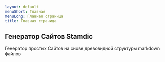 ```yaml
layout: default
menuShort: Главная
menuLong: Главная страница
title: Главная страница
```
<!--config-->
## Генератор Сайтов Stamdic

Генератор простых Сайтов на снове древовидной структуры markdown файлов

